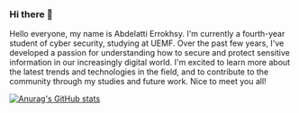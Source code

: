 ### Hi there 👋

Hello everyone, my name is Abdelatti Errokhsy. I'm currently a fourth-year student of cyber security, studying at UEMF. Over the past few years, I've developed a passion for understanding how to secure and protect sensitive information in our increasingly digital world. I'm excited to learn more about the latest trends and technologies in the field, and to contribute to the community through my studies and future work. Nice to meet you all!


[![Anurag's GitHub stats](https://github-readme-stats.vercel.app/api?username=AbdelattiErrokhsy)](https://github.com/anuraghazra/github-readme-stats)


